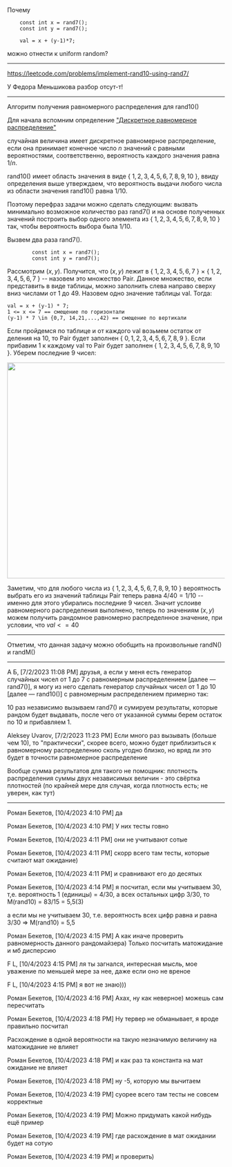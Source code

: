 Почему 

        const int x = rand7();
        const int y = rand7();

        val = x + (y-1)*7;

можно отнести к uniform random?

___________

https://leetcode.com/problems/implement-rand10-using-rand7/

У Федора Меньшикова разбор отсут-т!

___________

Алгоритм получения равномерного распределения для rand10()

Для начала вспомним определение ["Дискретное равномерное распределение"](https://ru.wikipedia.org/wiki/%D0%94%D0%B8%D1%81%D0%BA%D1%80%D0%B5%D1%82%D0%BD%D0%BE%D0%B5_%D1%80%D0%B0%D0%B2%D0%BD%D0%BE%D0%BC%D0%B5%D1%80%D0%BD%D0%BE%D0%B5_%D1%80%D0%B0%D1%81%D0%BF%D1%80%D0%B5%D0%B4%D0%B5%D0%BB%D0%B5%D0%BD%D0%B8%D0%B5)

случайная величина имеет дискретное равномерное распределение, если она принимает конечное число $n$ 
значений с равными вероятностями, соответственно, вероятность каждого значения равна ${\displaystyle 1/n.}$

rand10() имеет область значения в виде { $1,2,3,4,5,6,7,8,9,10$ }, ввиду определения выше утверждаем, что вероятность выдачи любого числа из области значения 
rand10() равна ${\displaystyle 1/10.}$

Поэтому перефраз задачи можно сделать следующим: вызвать минимально возможное количество раз rand7() и на основе полученных значений построить выбор одного элемента 
из { $1,2,3,4,5,6,7,8,9,10$ } так, чтобы вероятность выбора была ${\displaystyle 1/10.}$

Вызвем два раза rand7(). 

```objectives
        const int x = rand7();
        const int y = rand7();
```

Рассмотрим $(x,y)$. Получится, что $(x,y)$ лежит в { $1,2,3,4,5,6,7$ } $\times$ { $1,2,3,4,5,6,7$ } -- назовем это множество Pair. 
Данное множество, если представить в виде таблицы, можно заполнить слева направо сверху вниз числами от 1 до 49. Назовем одно значение таблицы val. Тогда:

```objectives
val = x + (y-1) * 7;
1 <= x <= 7 == смещение по горизонтали  
(y-1) * 7 \in {0,7, 14,21,...,42) == смещение по вертикали
```

Если пройдемся по таблице и от каждого val возьмем остаток от деления на 10, то Pair будет заполнен { $0,1,2,3,4,5,6,7,8,9$ }. Если прибавим 1 к каждому val 
то Pair будет заполнен { $1,2,3,4,5,6,7,8,9,10$ }. Уберем последние 9 чисел:

<img src="https://github.com/SkosMartren/useful-materials/blob/main/470_1.png" width="800" height="500"/>

Заметим, что для любого числа из { $1,2,3,4,5,6,7,8,9,10$ } вероятность выбрать его из значений таблицы Pair теперь равна ${\displaystyle 4/40 = 1/10}$ 
-- именно для этого убирались последние 9 чисел. Значит услоиве равномерного распределения выполнено, теперь по значениям $(x,y)$ можем получить рандомное
равномерно распределнное значение, при условии, что $val <= 40$

___________________

Отметим, что данная задачу можно обобщить на произвольные randN() и randM()

___________________

А Б, [7/2/2023 11:08 PM]
друзья, а если у меня есть генератор случайных чисел от 1 до 7 с равномерным распределением [далее — rand7()], я могу из него сделать генератор случайных чисел от 1 до 10 [далее — rand10()] с равномерным распределением примерно так: 

10 раз независимо вызываем rand7() и сумируем результаты, которые рандом будет выдавать, после чего от указанной суммы берем остаток по 10 и прибавляем 1.

Aleksey Uvarov, [7/2/2023 11:23 PM]
Если много раз вызывать (больше чем 10), то "практически", скорее всего, можно будет приблизиться к равномерному распределению сколь угодно близко, но вряд ли это будет в точности равномерное распределение

Вообще сумма результатов для такого не помощник: плотность распределения суммы двух независимых величин - это свёртка плотностей (по крайней мере для случая, когда плотность есть; не уверен, как тут)

___________________

Роман Бекетов, [10/4/2023 4:10 PM]
да

Роман Бекетов, [10/4/2023 4:10 PM]
У них тесты говно

Роман Бекетов, [10/4/2023 4:11 PM]
они не учитывают сотые

Роман Бекетов, [10/4/2023 4:11 PM]
скорр всего там тесты, которые считают мат ожидание)

Роман Бекетов, [10/4/2023 4:11 PM]
и сравнивают его до десятых

Роман Бекетов, [10/4/2023 4:14 PM]
я посчитал, если мы учитываем 30, т,е. вероятность 1 (единицы) = 4/30, а всех остальных цифр 3/30, то M(rand10) = 83/15 = 5,5(3)

а если мы не учитываем 30, т.е. вероятность всех цифр равна и равна 3/30 => M(rand10) = 5,5

Роман Бекетов, [10/4/2023 4:15 PM]
А как иначе проверить равномерность данного рандомайзера) Только посчитать матожидание и мб дисперсию

F L, [10/4/2023 4:15 PM]
ля ты загнался, интересная мысль, мое уважение по меньшей мере за нее, даже если оно не вреное

F L, [10/4/2023 4:15 PM]
я вот не знаю)))

Роман Бекетов, [10/4/2023 4:16 PM]
Ахах, ну как неверное) можешь сам пересчитать

Роман Бекетов, [10/4/2023 4:18 PM]
Ну тервер не обманывает, я вроде правильно посчитал

Расхождение в одной вероятности на такую незначимую величину на матожидание не влияет

Роман Бекетов, [10/4/2023 4:18 PM]
и как раз та константа на мат ожидание не влияет

Роман Бекетов, [10/4/2023 4:18 PM]
ну -5, которую мы вычитаем

Роман Бекетов, [10/4/2023 4:19 PM]
суорее всего там тесты не совсем корректные

Роман Бекетов, [10/4/2023 4:19 PM]
Можно придумать какой нибудь ещё пример

Роман Бекетов, [10/4/2023 4:19 PM]
где расхождение в мат ожидании будет на сотую

Роман Бекетов, [10/4/2023 4:19 PM]
и проверить)
